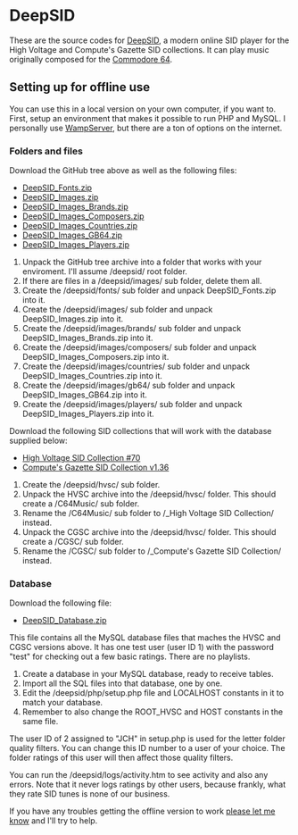 # DeepSID

These are the source codes for [DeepSID](http://deepsid.chordian.net), a modern online SID player for the High Voltage and Compute's Gazette SID collections. It can play music originally composed for the [Commodore 64](https://en.wikipedia.org/wiki/Commodore_64).

## Setting up for offline use

You can use this in a local version on your own computer, if you want to. First, setup an environment that makes it possible to run PHP and MySQL. I personally use [WampServer](http://www.wampserver.com/en/), but there are a ton of options on the internet.

### Folders and files

Download the GitHub tree above as well as the following files:

* [DeepSID_Fonts.zip](https://chordian.net/files/deepsid/DeepSID_Fonts.zip)
* [DeepSID_Images.zip](https://chordian.net/files/deepsid/DeepSID_Images.zip)
* [DeepSID_Images_Brands.zip](https://chordian.net/files/deepsid/DeepSID_Images_Brands.zip)
* [DeepSID_Images_Composers.zip](https://chordian.net/files/deepsid/DeepSID_Images_Composers.zip)
* [DeepSID_Images_Countries.zip](https://chordian.net/files/deepsid/DeepSID_Images_Countries.zip)
* [DeepSID_Images_GB64.zip](https://chordian.net/files/deepsid/DeepSID_Images_GB64.zip)
* [DeepSID_Images_Players.zip](https://chordian.net/files/deepsid/DeepSID_Images_Players.zip)

1. Unpack the GitHub tree archive into a folder that works with your enviroment. I'll assume /deepsid/ root folder.
2. If there are files in a /deepsid/images/ sub folder, delete them all.
3. Create the /deepsid/fonts/ sub folder and unpack DeepSID_Fonts.zip into it.
4. Create the /deepsid/images/ sub folder and unpack DeepSID_Images.zip into it.
5. Create the /deepsid/images/brands/ sub folder and unpack DeepSID_Images_Brands.zip into it.
6. Create the /deepsid/images/composers/ sub folder and unpack DeepSID_Images_Composers.zip into it.
7. Create the /deepsid/images/countries/ sub folder and unpack DeepSID_Images_Countries.zip into it.
8. Create the /deepsid/images/gb64/ sub folder and unpack DeepSID_Images_GB64.zip into it.
9. Create the /deepsid/images/players/ sub folder and unpack DeepSID_Images_Players.zip into it.

Download the following SID collections that will work with the database supplied below:

* [High Voltage SID Collection #70](http://www.prg.dtu.dk/HVSC/HVSC_70-all-of-them.7z)
* [Compute's Gazette SID Collection v1.36](http://www.c64music.co.uk/CGSC_v136.7z)

1. Create the /deepsid/hvsc/ sub folder.
2. Unpack the HVSC archive into the /deepsid/hvsc/ folder. This should create a /C64Music/ sub folder.
3. Rename the /C64Music/ sub folder to /_High Voltage SID Collection/ instead.
4. Unpack the CGSC archive into the /deepsid/hvsc/ folder. This should create a /CGSC/ sub folder.
5. Rename the /CGSC/ sub folder to /_Compute's Gazette SID Collection/ instead.

### Database

Download the following file:

* [DeepSID_Database.zip](https://chordian.net/files/deepsid/DeepSID_Database.zip)

This file contains all the MySQL database files that maches the HVSC and CGSC versions above. It has one test user (user ID 1) with the password "test" for checking out a few basic ratings. There are no playlists.

1. Create a database in your MySQL database, ready to receive tables.
2. Import all the SQL files into that database, one by one.
3. Edit the /deepsid/php/setup.php file and LOCALHOST constants in it to match your database.
4. Remember to also change the ROOT_HVSC and HOST constants in the same file.

The user ID of 2 assigned to "JCH" in setup.php is used for the letter folder quality filters. You can change this ID
number to a user of your choice. The folder ratings of this user will then affect those quality filters.

You can run the /deepsid/logs/activity.htm to see activity and also any errors. Note that it never logs ratings by other users, because frankly, what they rate SID tunes is none of our business.

If you have any troubles getting the offline version to work [please let me know](mailto:chordian@gmail.com) and I'll try to help.